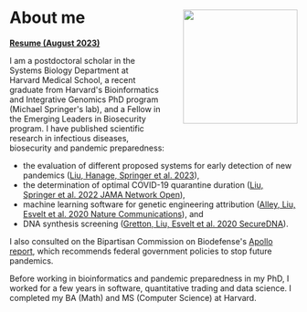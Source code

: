# About me

<img src="/assets/about_headshot.jpg" width="200" align="right" style="margin: -50px 0px 20px 40px">

[**Resume (August 2023)**](/assets/Andrew_Liu_Resume.pdf)

I am a postdoctoral scholar in the Systems Biology Department at Harvard Medical School, a recent graduate from Harvard's Bioinformatics and Integrative Genomics PhD program (Michael Springer's lab), and a Fellow in the Emerging Leaders in Biosecurity program. I have published scientific research in infectious diseases, biosecurity and pandemic preparedness:

- the evaluation of different proposed systems for early detection of new pandemics ([Liu, Hanage, Springer et al. 2023](https://www.nature.com/articles/s41467-023-44199-7)),
- the determination of optimal COVID-19 quarantine duration ([Liu, Springer et al. 2022 JAMA Network Open](https://jamanetwork.com/journals/jamanetworkopen/fullarticle/2789427)),
- machine learning software for genetic engineering attribution ([Alley, Liu, Esvelt et al. 2020 Nature Communications](https://www.nature.com/articles/s41467-020-19612-0)), and
- DNA synthesis screening ([Gretton, Liu, Esvelt et al. 2020 SecureDNA](https://secure-dna.up.railway.app/manuscripts/Random_Adversarial_Threshold_Screening.pdf)).

I also consulted on the Bipartisan Commission on Biodefense's [Apollo report](https://biodefensecommission.org/reports/the-apollo-program-for-biodefense-winning-the-race-against-biological-threats/), which recommends federal government policies to stop future pandemics.

Before working in bioinformatics and pandemic preparedness in my PhD, I worked for a few years in software, quantitative trading and data science. I completed my BA (Math) and MS (Computer Science) at Harvard.
